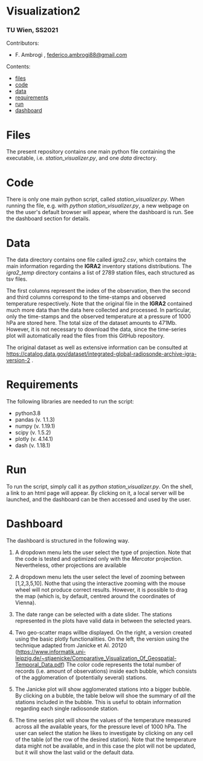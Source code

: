 # Visualization2
### TU Wien, SS2021

Contributors:

* F. Ambrogi , federico.ambrogi88@gmail.com

Contents:
* [files](#Files)
* [code](#Code)
* [data](#Data)
* [requirements](#Requirements)
* [run](#Run)
* [dashboard](#Dashboard)

# Files

The present repository contains one main python file containing the executable, i.e. *station_visualizer.py*,
and one *data* directory.


# Code

There is only one main python script, called *station_visualizer.py*.
When running the file, e.g. with *python station_visualizer.py*,
a new webpage on the the user's default browser will appear, where the dashboard is run.
See the dashboard section for details.

# Data

The data directory contains one file called *igra2.csv*, which contains the main information regarding the **IGRA2** inventory stations distributions.
The *igra2_temp* directory contains a list of 2789 station files, each structured as tsv files.

The first columns represent the index of the observation, then the second and third columns correspond to the time-stamps and observed temperature respectively.
Note that the original file in the **IGRA2** contained much more data than the data here collected and processed. In particular,
only the time-stamps and the observed temperature at a pressure of 1000 hPa are stored here.
The total size of the dataset amounts to 471Mb. However, it is not necessary to download the data, since the time-series plot will automatically
read the files from this GitHub repository.

The original dataset as	well as	extensive information can be consulted at https://catalog.data.gov/dataset/integrated-global-radiosonde-archive-igra-version-2 .

# Requirements

The following libraries are needed to run the script:
- python3.8 
- pandas (v. 1.1.3)
- numpy (v. 1.19.1)
- scipy (v. 1.5.2)
- plotly (v. 4.14.1)
- dash (v. 1.18.1)

# Run

To run the script, simply call it as *python station_visualizer.py*.
On the shell, a link to an html page will appear. By clicking on it,
a local server will be launched, and the dashboard can be then accessed and used by the user.

# Dashboard

The dashboard is structured in the following way.

1. A dropdown menu lets the user select the type of projection.
Note that the code is tested and optimized only with the *Mercator* projection.
Nevertheless, other projections are available

2. A dropdown menu lets the user select the level of zooming between [1,2,3,5,10].
Nothe that using the interactive zooming with the mouse wheel will not produce correct results.
However, it is possible to drag the map (which is, by default, centred around the coordinates of Vienna).

3. The date range can be selected with a date slider.
The stations represented in the plots have valid data in between the selected years.

4. Two geo-scatter maps willbe displayed.
On the right, a version created using the basic plotly functionalities.
On the left, the version using the technique adapted from Janicke et Al. 20120
(https://www.informatik.uni-leipzig.de/~stjaenicke/Comparative_Visualization_Of_Geospatial-Temporal_Data.pdf)
The color code represents the total number of records (i.e. amount of observations) inside each bubble, which consists
of the agglomeration of (potentially several) stations.

5. The Janicke plot will show agglomerated stations into a bigger bubble. By clicking on a bubble,
the table below will shoe the summary of *all* the stations included in the bubble.
This is useful to obtain information regarding each single radiosonde station.

6. The time series plot will show the values of the temperature measured across all the available years,
for the pressure level of 1000 hPa. The user can select the station he likes to investigate by clicking on any cell
of the table (of the row of the desired station). Note that the temperature data might not be available, and in this case
the plot will not be updated, but it will show the last valid or the default data.

